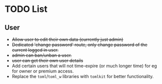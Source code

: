 # TODO List

## User

- ~~Allow user to edit their own data (currently just admin)~~
- ~~Dedicated 'change password' route, only change password of the current logged
  in user.~~
- ~~admin can ban/unban a user.~~
- ~~user can get their own user details~~
- Add certain users that will not time-expire (or much longer time) for eg for
  owner or premium access.
- Replace the `toml`/`toml_w` libraries with `tomlkit` for better functionality.
